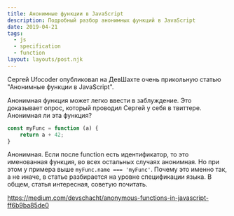 ```yaml
---
title: Анонимные функции в JavaScript
description: Подробный разбор анонимных функций в JavaScript
date: 2019-04-21
tags:
  - js
  - specification
  - function
layout: layouts/post.njk
---
```

Сергей Ufocoder опубликовал на ДевШахте очень прикольную статью "Анонимные функции в JavaScript".

Анонимная функция может легко ввести в заблуждение. Это доказывает опрос, который проводил Сергей у себя в твиттере. Анонимная ли эта функция?

```js
const myFunc = function (a) {
    return a + 42;
}
```

Анонимная. Если после function есть идентификатор, то это именованная функция, во всех остальных случаях анонимная. Но при этом у примера выше `myFunc.name === 'myFunc'`. Почему это именно так, а не иначе, в статье разбирается на уровне спецификации языка. В общем, статья интересная, советую почитать.

https://medium.com/devschacht/anonymous-functions-in-javascript-ff6b9ba85de0 
